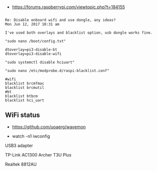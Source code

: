 


 * https://forums.raspberrypi.com/viewtopic.php?t=184155

```

Re: Disable onboard wifi and use dongle, any ideas?
Mon Jun 12, 2017 10:31 am

I've used both overlays and blacklist option, usb dongle works fine.

"sudo nano /boot/config.txt"

dtoverlay=pi3-disable-bt
dtoverlay=pi3-disable-wifi

"sudo systemctl disable hciuart"

"sudo nano /etc/modprobe.d/raspi-blacklist.conf"

#wifi
blacklist brcmfmac
blacklist brcmutil
#bt
blacklist btbcm
blacklist hci_uart

```


## WiFi status 
 * https://github.com/uoaerg/wavemon


 * watch -n1 iwconfig


USB3 adapter

TP-Link AC1300
Archer T3U Plus

Realtek 8812AU
